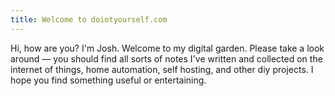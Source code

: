 ```yaml
---
title: Welcome to doiotyourself.com
---
```


Hi, how are you? 
I'm Josh. 
Welcome to my digital garden. 
Please take a look around — you should find all sorts of notes I've written and collected on the internet of things, home automation, self hosting, and other diy projects.
I hope you find something useful or entertaining. 
